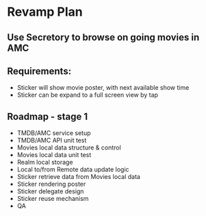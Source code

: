 # Revamp Plan

## Use Secretory to browse on going movies in AMC

## Requirements:

* Sticker will show movie poster, with next available show time
* Sticker can be expand to a full screen view by tap

## Roadmap - stage 1
* TMDB/AMC service setup
* TMDB/AMC API unit test
* Movies local data structure & control
* Movies local data unit test
* Realm local storage
* Local to/from Remote data update logic
* Sticker retrieve data from Movies local data
* Sticker rendering poster
* Sticker delegate design
* Sticker reuse mechanism
* QA
